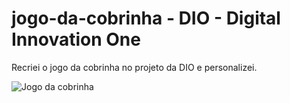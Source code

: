 # jogo-da-cobrinha - DIO - Digital Innovation One
Recriei o jogo da cobrinha no projeto da DIO e personalizei.

![Jogo da cobrinha](https://user-images.githubusercontent.com/67671454/152165273-a3e0fa63-00f0-4233-b0d4-3f7e58cea24e.png)
